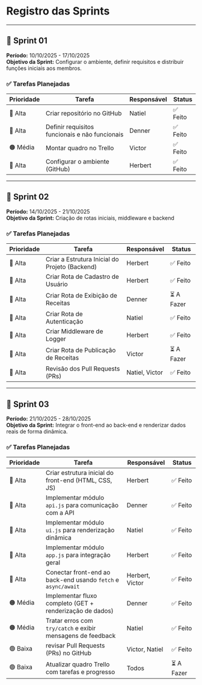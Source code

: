 # Registro das Sprints
---

## 🏁 Sprint 01

**Período:** 10/10/2025 - 17/10/2025  
**Objetivo da Sprint:** Configurar o ambiente, definir requisitos e distribuir funções iniciais aos membros.

### ✅ Tarefas Planejadas

| Prioridade | Tarefa | Responsável | Status |
|------------|--------|-------------|--------|
| 🔴 Alta | Criar repositório no GitHub | Natiel | ✅ Feito |
| 🔴 Alta | Definir requisitos funcionais e não funcionais | Denner |  ✅ Feito |
| 🟠 Média | Montar quadro no Trello | Victor |  ✅ Feito |
| 🔴 Alta | Configurar o ambiente (GitHub) | Herbert | ✅ Feito |

---

## 🏁 Sprint 02

**Período:** 14/10/2025 - 21/10/2025  
**Objetivo da Sprint:** Criação de rotas iniciais, middleware e backend

### ✅ Tarefas Planejadas

| Prioridade | Tarefa                              | Responsável      | Status       |
|------------|-------------------------------------|------------------|--------------|
| 🔴 Alta    | Criar a Estrutura Inicial do Projeto (Backend) | Herbert          | ✅ Feito       |
| 🔴 Alta    | Criar Rota de Cadastro de Usuário   | Herbert          | ✅ Feito       |
| 🔴 Alta    | Criar Rota de Exibição de Receitas  | Denner           | ⏳ A Fazer     |
| 🔴 Alta    | Criar Rota de Autenticação          | Natiel           |  ✅ Feito          |
| 🔴 Alta    | Criar Middleware de Logger          | Herbert          | ✅ Feito       |
| 🔴 Alta    | Criar Rota de Publicação de Receitas| Victor           | ⏳ A Fazer     |
| 🔴 Alta    | Revisão dos Pull Requests (PRs)     | Natiel, Victor   | ✅ Feito       |

---

## 🏁 Sprint 03

**Período:** 21/10/2025 - 28/10/2025  
**Objetivo da Sprint:** Integrar o front-end ao back-end e renderizar dados reais de forma dinâmica.

### ✅ Tarefas Planejadas

| Prioridade | Tarefa                                                | Responsável     | Status       |
|-------------|------------------------------------------------------|-----------------|--------------|
| 🔴 Alta     | Criar estrutura inicial do front-end (HTML, CSS, JS) | Herbert          |  ✅ Feito    |
| 🔴 Alta     | Implementar módulo `api.js` para comunicação com a API | Denner        |  ✅ Feito   |
| 🔴 Alta     | Implementar módulo `ui.js` para renderização dinâmica | Natiel          |  ✅ Feito    |
| 🔴 Alta     | Implementar módulo `app.js` para integração geral     | Herbert         |  ✅ Feito   |
| 🔴 Alta     | Conectar front-end ao back-end usando `fetch` e `async/await` | Herbert, Victor |  ✅ Feito    |
| 🟠 Média    | Implementar fluxo completo (GET + renderização de dados) | Denner          |  ✅ Feito    |
| 🟠 Média    | Tratar erros com `try/catch` e exibir mensagens de feedback | Natiel        |  ✅ Feito    |
| 🟢 Baixa    | revisar Pull Requests (PRs) no GitHub         | Victor, Natiel           |  ✅ Feito    |
| 🟢 Baixa    | Atualizar quadro Trello com tarefas e progresso       | Todos           | ⏳ A Fazer    |
